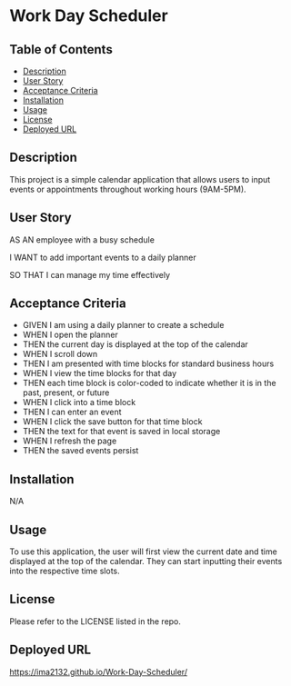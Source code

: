 # Work Day Scheduler
## Table of Contents 
- [Description](#description)
- [User Story](#user-story)
- [Acceptance Criteria](#acceptance-criteria)
- [Installation](#installation)
- [Usage](#usage)
- [License](#license)
- [Deployed URL](#deployed-url)

## Description 
This project is a simple calendar application that allows users to input events or appointments throughout working hours (9AM-5PM). 
## User Story
AS AN employee with a busy schedule

I WANT to add important events to a daily planner

SO THAT I can manage my time effectively

## Acceptance Criteria
* GIVEN I am using a daily planner to create a schedule
* WHEN I open the planner
* THEN the current day is displayed at the top of the calendar
* WHEN I scroll down
* THEN I am presented with time blocks for standard business hours
* WHEN I view the time blocks for that day
* THEN each time block is color-coded to indicate whether it is in the past, present, or future
* WHEN I click into a time block
* THEN I can enter an event
* WHEN I click the save button for that time block
* THEN the text for that event is saved in local storage
* WHEN I refresh the page
* THEN the saved events persist

## Installation 
N/A

## Usage
To use this application, the user will first view the current date and time displayed at the top of the calendar. They can start inputting their events into the respective time slots. 
## License
Please refer to the LICENSE listed in the repo.

## Deployed URL
https://ima2132.github.io/Work-Day-Scheduler/ 
